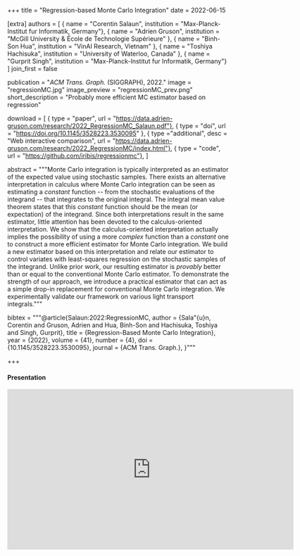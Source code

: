 +++
title = "Regression-based Monte Carlo Integration"
date = 2022-06-15

[extra]
authors = [
    { name = "Corentin Salaun", institution = "Max-Planck-Institut fur Informatik, Germany"},
    { name = "Adrien Gruson", institution = "McGill University & École de Technologie Supérieure" },
    { name = "Binh-Son Hua", institution = "VinAI Research, Vietnam" },
    { name = "Toshiya Hachisuka", institution = "University of Waterloo, Canada" },
    { name = "Gurprit Singh", institution = "Max-Planck-Institut fur Informatik, Germany"}
]
join_first = false

publication = "*ACM Trans. Graph.* (SIGGRAPH), 2022."
image = "regressionMC.jpg"
image_preview = "regressionMC_prev.png"
short_description = "Probably more efficient MC estimator based on regression"

download = [
    { type = "paper", url = "https://data.adrien-gruson.com/research/2022_RegressionMC_Salaun.pdf"},
    { type = "doi", url = "https://doi.org/10.1145/3528223.3530095" },
    { type ="additional", desc = "Web interactive comparison", url = "https://data.adrien-gruson.com/research/2022_RegressionMC/index.html"},
    { type = "code", url = "https://github.com/iribis/regressionmc"},
]

abstract = """Monte Carlo integration is typically interpreted as an estimator of the expected value using stochastic samples. There exists an alternative interpretation in calculus where Monte Carlo integration can be seen as estimating a *constant* function -- from the stochastic evaluations of the integrand -- that integrates to the original integral. The integral mean value theorem states that this *constant* function should be the mean (or expectation) of the integrand. Since both interpretations result in the same estimator, little attention has been devoted to the calculus-oriented interpretation. We show that the calculus-oriented interpretation actually implies the possibility of using a more *complex* function than a *constant* one to construct a more efficient estimator for Monte Carlo integration. We build a new estimator based on this interpretation and relate our estimator to control variates with least-squares regression on the stochastic samples of the integrand. Unlike prior work, our resulting estimator is *provably* better than or equal to the conventional Monte Carlo estimator. To demonstrate the strength of our approach, we introduce a practical estimator that can act as a simple drop-in replacement for conventional Monte Carlo integration. We experimentally validate our framework on various light transport integrals."""

bibtex = """@article{Salaun:2022:RegressionMC,
    author = {Sala\"{u}n, Corentin and Gruson, Adrien and Hua, Binh-Son and Hachisuka, Toshiya and Singh, Gurprit},
    title = {Regression-Based Monte Carlo Integration},
    year = {2022},
    volume = {41},
    number = {4},
    doi = {10.1145/3528223.3530095},
    journal = {ACM Trans. Graph.},
}"""

+++

#### Presentation

<iframe width="650" height="365" src="https://www.youtube.com/embed/CWVn3L_JghM" title="YouTube video player" frameborder="0" allow="accelerometer; autoplay; clipboard-write; encrypted-media; gyroscope; picture-in-picture" allowfullscreen></iframe>

